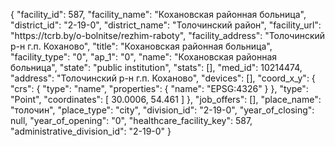 {
    "facility_id": 587,
    "facility_name": "Кохановская районная больница",
    "district_id": "2-19-0",
    "district_name": "Толочинский район",
    "facility_url": "https:\/\/tcrb.by\/o-bolnitse\/rezhim-raboty",
    "facility_address": "Толочинский р-н г.п. Коханово",
    "title": "Кохановская районная больница",
    "facility_type": "0",
    "ap_1": "0",
    "name": "Кохановская районная больница",
    "state": "public institution",
    "stats": [],
    "med_id": 10214474,
    "address": "Толочинский р-н г.п. Коханово",
    "devices": [],
    "coord_x_y": {
        "crs": {
            "type": "name",
            "properties": {
                "name": "EPSG:4326"
            }
        },
        "type": "Point",
        "coordinates": [
            30.0006,
            54.461
        ]
    },
    "job_offers": [],
    "place_name": "толочин",
    "place_type": "city",
    "division_id": "2-19-0",
    "year_of_closing": null,
    "year_of_opening": "0",
    "healthcare_facility_key": 587,
    "administrative_division_id": "2-19-0"
}